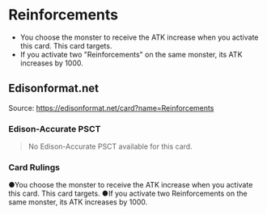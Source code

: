 # Reinforcements

*   You choose the monster to receive the ATK increase when you activate this card. This card targets.
*   If you activate two "Reinforcements" on the same monster, its ATK increases by 1000.

## Edisonformat.net

Source: https://edisonformat.net/card?name=Reinforcements

### Edison-Accurate PSCT

> No Edison-Accurate PSCT available for this card.

### Card Rulings

●You choose the monster to receive the ATK increase when you activate this card. This card targets.
●If you activate two Reinforcements on the same monster, its ATK increases by 1000.
            